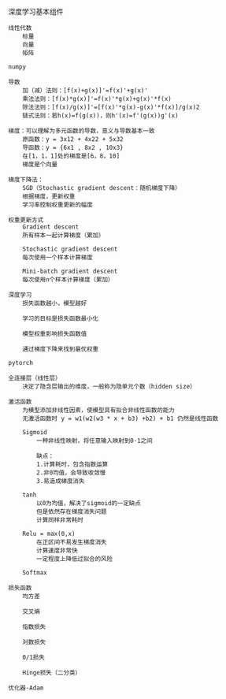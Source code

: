 深度学习基本组件

    线性代数
        标量
        向量
        矩阵

    numpy

    导数
        加（减）法则：[f(x)+g(x)]'=f(x)'+g(x)'
        乘法法则：[f(x)*g(x)]'=f(x)'*g(x)+g(x)'*f(x)
        除法法则：[f(x)/g(x)]'=[f(x)'*g(x)-g(x)'*f(x)]/g(x)2
        链式法则：若h(x)=f(g(x))，则h'(x)=f'(g(x))g'(x)

    梯度：可以理解为多元函数的导数，意义与导数基本一致
        原函数：y = 3x12 + 4x22 + 5x32       
        导函数：y = {6x1 , 8x2 , 10x3}
        在[1，1，1]处的梯度是[6，8，10]
        梯度是个向量

    梯度下降法：
        SGD（Stochastic gradient descent：随机梯度下降）
        根据梯度，更新权重
        学习率控制权重更新的幅度
        
    权重更新方式
        Gradient descent
        所有样本一起计算梯度（累加）

        Stochastic gradient descent
        每次使用一个样本计算梯度

        Mini-batch gradient descent
        每次使用n个样本计算梯度（累加）

    深度学习
        损失函数越小，模型越好

        学习的目标是损失函数最小化

        模型权重影响损失函数值

        通过梯度下降来找到最优权重

    pytorch

    全连接层（线性层）
        决定了隐含层输出的维度，一般称为隐单元个数（hidden size）

    激活函数
        为模型添加非线性因素，使模型具有拟合非线性函数的能力
        无激活函数时 y = w1(w2(w3 * x + b3) +b2) + b1 仍然是线性函数

        Sigmoid
            一种非线性映射，将任意输入映射到0-1之间

            缺点：
            1.计算耗时，包含指数运算
            2.非0均值，会导致收敛慢
            3.易造成梯度消失

        tanh
            以0为均值，解决了sigmoid的一定缺点
            但是依然存在梯度消失问题
            计算同样非常耗时

        Relu = max(0,x)
            在正区间不易发生梯度消失
            计算速度非常快
            一定程度上降低过拟合的风险

        Softmax

    损失函数
        均方差

        交叉熵

        指数损失

        对数损失

        0/1损失

        Hinge损失（二分类）

    优化器-Adam





